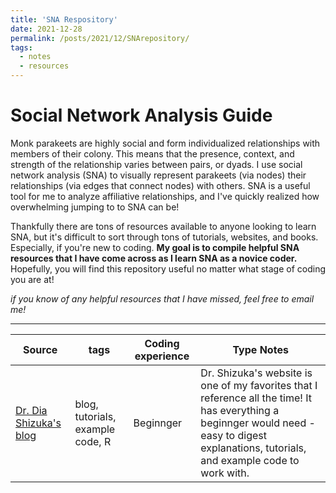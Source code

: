 ```yaml
---
title: 'SNA Respository'
date: 2021-12-28
permalink: /posts/2021/12/SNArepository/
tags:
  - notes
  - resources
---
```

Social Network Analysis Guide
======
Monk parakeets are highly social and form individualized relationships with members of their colony. This means that the presence, context, and strength of the relationship varies between pairs, or dyads. I use social network analysis (SNA) to visually represent parakeets (via nodes) their relationships (via edges that connect nodes) with others. SNA is a useful tool for me to analyze affiliative relationships, and I've quickly realized how overwhelming jumping to to SNA can be!

Thankfully there are tons of resources available to anyone looking to learn SNA, but it's difficult to sort through tons of tutorials, websites, and books. Especially, if you're new to coding. **My goal is to compile helpful SNA resources that I have come across as I learn SNA as a novice coder.** Hopefully, you will find this repository useful no matter what stage of coding you are at!

_if you know of any helpful resources that I have missed, feel free to email me!_ 

------

| Source            | tags   | Coding experience | Type Notes                                                              |
| ------------      |--------| ------------------|------------------------------------------ |
| [Dr. Dia Shizuka's blog](https://dshizuka.github.io/networkanalysis/index.html)    |  blog, tutorials, example code, R  | Beginnger | Dr. Shizuka's website is one of my favorites that I reference all the time! It has everything a beginnger would need - easy to digest explanations, tutorials, and example code to work with. |

